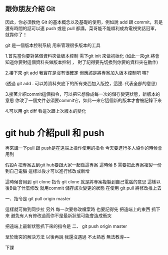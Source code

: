## 跟你朋友介紹 Git

因此，你必須教他 Git 的基本概念以及基礎的使用，例如說 add 跟 commit，若是還有時間的話可以連 push 或是 pull 都講，菜哥能不能順利成為電視笑話冠軍，就靠你了！

git 是一個版本控制系統 用來管理很多版本的工具

1.首先當你要對某個資料夾做版本控制 需下git init 來做初始化
(如此一來git 將會知道你要對這個資料夾做版本控制 ， 對了記得要先切換到你要的資料夾在動作)

2.接下來 git add 我實在是沒有很確定
但應該是將專案加入版本控制吧 嗎?

(透過 git add . 可以將資料夾底下的所有東西加入版控，這邊. 代表全部的意思)

3.接著介紹commit這個指令，可以把它想像成每一次的儲存變更狀態，新版本的意思
你改了一個文件必須要commit它，如此一來它這個新的版本才會被記錄下來

4.可以用 git diff 看這次跟上次版本的變化

# git hub 介紹pull 和 push
再來講一下pull 跟 push是在遠端上操作使用的指令
今天要進行多人協作的時候會用到

假設A 把專案丟到git hub要跟大家一起做這專案
這時候 B 需要把此專案複製一份 到自己電腦 這樣以後才可以進行修改或新增

這時候會用到 git clone 指令
git clone 就是將專案複製到自己電腦的意思
這樣以後B做了什麼修改 就用commit 儲存該次變更的狀態
在使用 git pull 將修改推上去

一、指令是 git pull origin master

這樣就可做到同步拉
另外
每一次要修改檔案時 也要記得先 把遠端上的東西 抓下來 避免有人有修改過而你不是最新狀態可能會造成衝突

把遠端上最新狀態抓下來的指令是 
二、 git push origin master


 至於衝突的解決方法
 以後再說 我還沒遇過 不太熟悉 無法教導~~

 下課

